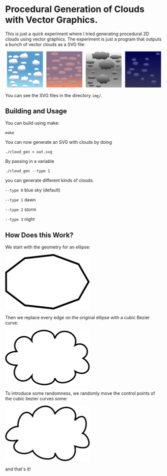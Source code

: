 # Procedural Generation of Clouds with Vector Graphics.

This is just a quick experiment where I tried generating procedural
2D clouds using vector graphics. The experiment is just a program that
outputs a bunch of vector clouds as a SVG file:

![](img/montage.png)

You can see the SVG files in the directory `img/`.

## Building and Usage

You can build using make:

```
make
```

You can now generate an SVG with clouds by doing

```
./cloud_gen > out.svg
```

By passing in a variable

```
./cloud_gen --type 1
```

you can generate different kinds of clouds.

` --type 0 ` blue sky (default)

` --type 1 ` dawn

` --type 2 ` storm

` --type 3 ` night


## How Does this Work?

We start with the geometry for an ellipse:

<img src="img/step0.png" width="270" height="177" />

Then we replace every edge on the original ellipse with a cubic Bezier curve:

<img src="img/step1.png" width="270" height="177" />

To introduce some randomness, we randomly move the control points of
the cubic bezier curves some:

<img src="img/step2.png" width="270" height="177" />

and that's it!
